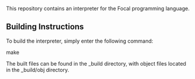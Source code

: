 This repository contains an interpreter for the Focal programming language.

## Building Instructions

To build the interpreter, simply enter the following command:

make

The built files can be found in the _build directory, with object files located in the _build/obj directory.
